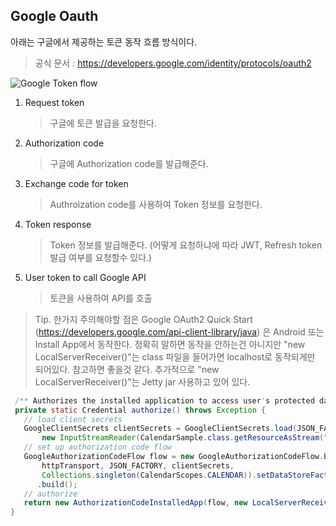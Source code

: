 ## Google Oauth

아래는 구글에서 제공하는 토큰 동작 흐름 방식이다.
> 공식 문서 : https://developers.google.com/identity/protocols/oauth2

<img src="https://developers.google.com/identity/protocols/oauth2/images/flows/authorization-code.png" title="Google Token flow"/>

1. Request token
   > 구글에 토큰 발급을 요청한다.
2. Authorization code
    > 구글에 Authorization code를 발급해준다.
3. Exchange code for token
   > Authroization code를 사용하여 Token 정보를 요청한다.
4. Token response
   > Token 정보를 발급해준다. (어떻게 요청하냐에 따라 JWT, Refresh token 발급 여부를 요청할수 있다.)
5. User token to call Google API
    > 토큰을 사용하여 API를 호출

> Tip. 한가지 주의해야할 점은 Google OAuth2 Quick Start 
> (https://developers.google.com/api-client-library/java) 은 Android 또는 Install App에서 동작한다.
> 정확히 말하면 동작을 안하는건 아니지만 "new LocalServerReceiver()"는 class 파일을 들어가면 localhost로 동작되게만 되어있다. 참고하면 좋을것 같다.
> 추가적으로 "new LocalServerReceiver()"는 Jetty jar 사용하고 있어 있다.

```java
 /** Authorizes the installed application to access user's protected data. */
 private static Credential authorize() throws Exception {
   // load client secrets
   GoogleClientSecrets clientSecrets = GoogleClientSecrets.load(JSON_FACTORY,
       new InputStreamReader(CalendarSample.class.getResourceAsStream("/client_secrets.json")));
   // set up authorization code flow
   GoogleAuthorizationCodeFlow flow = new GoogleAuthorizationCodeFlow.Builder(
       httpTransport, JSON_FACTORY, clientSecrets,
       Collections.singleton(CalendarScopes.CALENDAR)).setDataStoreFactory(dataStoreFactory)
      .build();
   // authorize
   return new AuthorizationCodeInstalledApp(flow, new LocalServerReceiver()).authorize("user");
}
```
